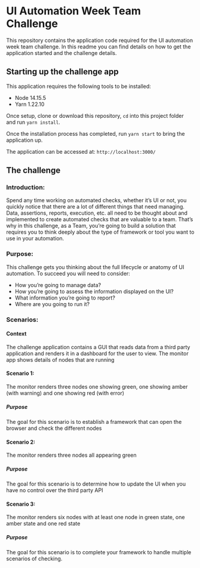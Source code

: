 # UI Automation Week Team Challenge
This repository contains the application code required for the UI automation week team challenge. In this readme you can find details on how to get the application started and the challenge details.

## Starting up the challenge app

This application requires the following tools to be installed:

* Node 14.15.5
* Yarn 1.22.10

Once setup, clone or download this repository, `cd` into this project folder and run `yarn install`.

Once the installation process has completed, run `yarn start` to bring the application up.

The application can be accessed at: `http://localhost:3000/`

## The challenge

### Introduction:

Spend any time working on automated checks, whether it’s UI or not, you quickly notice that there are a lot of different things that need managing. Data, assertions, reports, execution, etc. all need to be thought about and implemented to create automated checks that are valuable to a team. That’s why in this challenge, as a Team, you’re going to build a solution that requires you to think deeply about the type of framework or tool you want to use in your automation.

### Purpose:

This challenge gets you thinking about the full lifecycle or anatomy of UI automation. To succeed you will need to consider:

* How you’re going to manage data?
* How you’re going to assess the information displayed on the UI?
* What information you’re going to report?
* Where are you going to run it?

### Scenarios:

#### Context 
The challenge application contains a GUI that reads data from a third party application and renders it in a dashboard for the user to view. The monitor app shows details of nodes that are running 

#### Scenario 1:

The monitor renders three nodes one showing green, one showing amber (with warning) and one showing red (with error)

##### Purpose
The goal for this scenario is to establish a framework that can open the browser and check the different nodes

#### Scenario 2:

The monitor renders three nodes all appearing green

##### Purpose
The goal for this scenario is to determine how to update the UI when you have no control over the third party API

#### Scenario 3: 

The monitor renders six nodes with at least one node in green state, one amber state and one red state

##### Purpose
The goal for this scenario is to complete your framework to handle multiple scenarios of checking.
